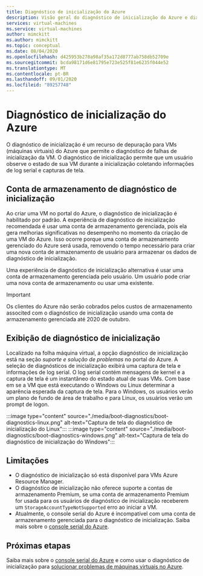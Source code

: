 ```yaml
---
title: Diagnóstico de inicialização do Azure
description: Visão geral do diagnóstico de inicialização do Azure e diagnóstico de inicialização gerenciada
services: virtual-machines
ms.service: virtual-machines
author: mimckitt
ms.author: mimckitt
ms.topic: conceptual
ms.date: 08/04/2020
ms.openlocfilehash: d425953b278a98af35a172d8777ab758db52709e
ms.sourcegitcommit: bcda98171d6e81795e723e525f81e6235f044e52
ms.translationtype: MT
ms.contentlocale: pt-BR
ms.lasthandoff: 09/01/2020
ms.locfileid: "89257748"
---
```

# <a name="azure-boot-diagnostics"></a>Diagnóstico de inicialização do Azure

O diagnóstico de inicialização é um recurso de depuração para VMs (máquinas virtuais) do Azure que permite o diagnóstico de falhas de inicialização da VM. O diagnóstico de inicialização permite que um usuário observe o estado de sua VM durante a inicialização coletando informações de log serial e capturas de tela.

## <a name="boot-diagnostics-storage-account"></a>Conta de armazenamento de diagnóstico de inicialização
Ao criar uma VM no portal do Azure, o diagnóstico de inicialização é habilitado por padrão. A experiência de diagnóstico de inicialização recomendada é usar uma conta de armazenamento gerenciada, pois ela gera melhorias significativas no desempenho no momento da criação de uma VM do Azure. Isso ocorre porque uma conta de armazenamento gerenciado do Azure será usada, removendo o tempo necessário para criar uma nova conta de armazenamento de usuário para armazenar os dados de diagnóstico de inicialização.

Uma experiência de diagnóstico de inicialização alternativa é usar uma conta de armazenamento gerenciada pelo usuário. Um usuário pode criar uma nova conta de armazenamento ou usar uma existente.

> [!IMPORTANT]
> Os clientes do Azure não serão cobrados pelos custos de armazenamento associted com o diagnóstico de inicialização usando uma conta de armazenamento gerenciada até 2020 de outubro.

## <a name="boot-diagnostics-view"></a>Exibição de diagnóstico de inicialização
Localizado na folha máquina virtual, a opção diagnóstico de inicialização está na seção *suporte e solução de problemas* no portal do Azure. A seleção de diagnósticos de inicialização exibirá uma captura de tela e informações de log serial. O log serial contém mensagens de kernel e a captura de tela é um instantâneo do estado atual de suas VMs. Com base em se a VM que está executando o Windows ou Linux determinar a aparência esperada da captura de tela. Para o Windows, os usuários verão um plano de fundo de área de trabalho e para Linux, os usuários verão um prompt de logon.

:::image type="content" source="./media/boot-diagnostics/boot-diagnostics-linux.png" alt-text="Captura de tela do diagnóstico de inicialização do Linux":::
:::image type="content" source="./media/boot-diagnostics/boot-diagnostics-windows.png" alt-text="Captura de tela do diagnóstico de inicialização do Windows":::


## <a name="limitations"></a>Limitações
- O diagnóstico de inicialização só está disponível para VMs Azure Resource Manager. 
- O diagnóstico de inicialização não oferece suporte a contas de armazenamento Premium, se uma conta de armazenamento Premium for usada para os usuários de diagnóstico de inicialização receberem um `StorageAccountTypeNotSupported` erro ao iniciar a VM. 
- Atualmente, o console serial do Azure é incompatível com uma conta de armazenamento gerenciada para o diagnóstico de inicialização. Saiba mais sobre o [console serial do Azure](https://docs.microsoft.com/azure/virtual-machines/troubleshooting/serial-console-overview).

## <a name="next-steps"></a>Próximas etapas

Saiba mais sobre o [console serial do Azure](https://docs.microsoft.com/azure/virtual-machines/troubleshooting/serial-console-overview) e como usar o diagnóstico de inicialização para [solucionar problemas de máquinas virtuais no Azure](https://docs.microsoft.com/azure/virtual-machines/troubleshooting/boot-diagnostics).
